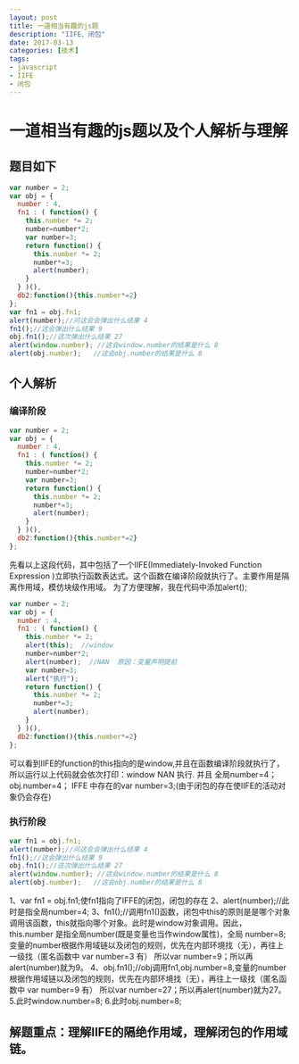 ```yaml
---
layout: post
title: 一道相当有趣的js题
description: "IIFE、闭包"
date: 2017-03-13
categories: [技术]
tags:
- javascript
- IIFE
- 闭包
---
```

# 一道相当有趣的js题以及个人解析与理解
<!--more-->
## 题目如下
```javascript
var number = 2;
var obj = {
  number : 4,
  fn1 : ( function() {     
    this.number *= 2;
    number=number*2;
    var number=3;
    return function() {
      this.number *= 2;
      number*=3;
      alert(number);
    } 
  } )(),
  db2:function(){this.number*=2}
};
var fn1 = obj.fn1;
alert(number);//问这会会弹出什么结果 4
fn1();//这会弹出什么结果 9
obj.fn1();//这次弹出什么结果 27
alert(window.number); //这会window.number的结果是什么 8 
alert(obj.number);   //这会obj.number的结果是什么 8
```

## 个人解析

### 编译阶段

```javascript
var number = 2;
var obj = {
  number : 4,
  fn1 : ( function() {     
    this.number *= 2;
    number=number*2;
    var number=3;
    return function() {
      this.number *= 2;
      number*=3;
      alert(number);
    } 
  } )(),
  db2:function(){this.number*=2}
};
```

先看以上这段代码，其中包括了一个IIFE(Immediately-Invoked Function Expression )立即执行函数表达式。这个函数在编译阶段就执行了。主要作用是隔离作用域，模仿块级作用域。
为了方便理解，我在代码中添加alert();

```javascript
var number = 2;
var obj = {
  number : 4,
  fn1 : ( function() {     
    this.number *= 2;
    alert(this);  //window
    number=number*2;
    alert(number);  //NAN  原因：变量声明提前
    var number=3;
    alert("执行");
    return function() {
      this.number *= 2;
      number*=3;
      alert(number);
    } 
  } )(),
  db2:function(){this.number*=2}
};
```

可以看到IIFE的function的this指向的是window,并且在函数编译阶段就执行了，所以运行以上代码就会依次打印：window NAN 执行.
并且 全局number=4； 
     obj.number=4；
     IFFE 中存在的var number=3;(由于闭包的存在使IIFE的活动对象仍会存在)

### 执行阶段

```javascript
var fn1 = obj.fn1;
alert(number);//问这会会弹出什么结果 4
fn1();//这会弹出什么结果 9
obj.fn1();//这次弹出什么结果 27
alert(window.number); //这会window.number的结果是什么 8 
alert(obj.number);   //这会obj.number的结果是什么 8
```

1、var fn1 = obj.fn1;使fn1指向了IFFE的闭包，闭包的存在
2、alert(number);//此时是指全局number=4;
3、fn1();//调用fn1()函数，闭包中this的原则是是哪个对象调用该函数，this就指向哪个对象。此时是window对象调用。因此，
this.number 是指全局number(既是变量也当作window属性)，全局 number=8;
变量的number根据作用域链以及闭包的规则，优先在内部环境找（无），再往上一级找（匿名函数中 var number=3 有） 所以var number=9；所以再alert(number)就为9。
4、obj.fn1();//obj调用fn1,obj.number=8,变量的number根据作用域链以及闭包的规则，优先在内部环境找（无），再往上一级找（匿名函数中 var number=9 有） 所以var number=27；所以再alert(number)就为27。
5.此时window.number=8;
6.此时obj.number=8;

## 解题重点：理解IIFE的隔绝作用域，理解闭包的作用域链。